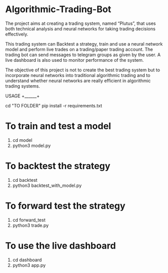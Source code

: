 # Algorithmic-Trading-Bot

The project aims at creating a trading system, named “Plutus”, that uses both technical analysis and neural networks for taking trading decisions effectively. 

This trading system can Backtest a strategy, train and use a neural network model and perform live trades on a trading/paper trading account. The trading bot can send messages to telegram groups as given by the user. A live dashboard is also used to monitor performance of the system.


The objective of this project is not to create the best trading system but to incorporate neural networks into traditional algorithmic trading and to understand whether neural networks are really efficient in algorithmic trading systems.


 USAGE
+______+

cd "TO FOLDER"
pip install -r requirements.txt

# To train and test a model
  1. cd model
  2. python3 model.py
  
 
# To backtest the strategy
  1. cd backtest
  2. python3 backtest_with_model.py

# To forward test the strategy
  1. cd forward_test
  2. python3 trade.py
 
# To use the live dashboard
  1. cd dashboard
  2. python3 app.py
  

